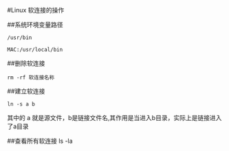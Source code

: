 #Linux 软连接的操作

##系统环境变量路径

	/usr/bin
	
	MAC:/usr/local/bin

##删除软连接

	rm -rf 软连接名称

##建立软连接

	ln -s a b

其中的 a 就是源文件，b是链接文件名,其作用是当进入b目录，实际上是链接进入了a目录

##查看所有软连接
	ls -la
